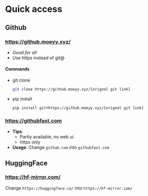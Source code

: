 # Quick access

## Github

### https://github.moeyy.xyz/
- *Good for all*
- Use https instead of git@

#### Commands
- git clone
  ```bash
  git clone https://github.moeyy.xyz/[orignal git link]
  ```
- pip install
  ```bash
  pip install git+https://github.moeyy.xyz/[orignal git link]
  ```


### https://githubfast.com
- **Tips**:
  - Partly available, no web ui
  - https only
- **Usage**: Change `github.com` into `githubfast.com`



## HuggingFace

### https://hf-mirror.com/
Change `https://huggingface.co/` into `https://hf-mirror.com/`
